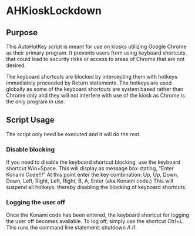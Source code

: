 # AHKioskLockdown

## Purpose

This AutoHotKey script is meant for use on kiosks utilizing Google Chrome
as their primary program. It prevents users from using keyboard shortcuts
that could lead to security risks or access to areas of Chrome that are not
desired.

The keyboard shortcuts are blocked by intercepting them with hotkeys
immediately proceeded by Return statements. The hotkeys are used globally as
some of the keyboard shortcuts are system based rather than Chrome only and
they will not interfere with use of the kiosk as Chrome is the only program
in use.


## Script Usage

The script only need be executed and it will do the rest.

### Disable blocking

If you need to disable the keyboard shortcut blocking, use the keyboard
shortcut Win+Space. This will display as message box stating, "Enter Konami
Code!!!" At this point enter the key combination: Up, Up, Down, Down, Left,
Right, Left, Right, B, A, Enter (aka Konami code.) This will suspend all
hotkeys, thereby disabling the blocking of keyboard shortcuts.

### Logging the user off

Once the Konami code has been entered, the keyboard shortcut for logging the
user off becomes available. To log off, simply use the shortcut Ctrl+L. This
runs the command line statement: shutdown /l /f.
